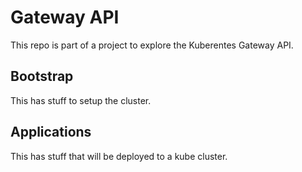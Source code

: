 # Gateway API

This repo is part of a project to explore the Kuberentes Gateway API.


## Bootstrap
This has stuff to setup the cluster.


## Applications
This has stuff that will be deployed to a kube cluster.
